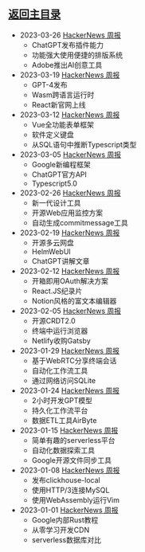 ## [返回主目录](../README.md)

- 2023-03-26 [HackerNews 周报](2023Q1/2023-03-Hacker-News.md)
  - ChatGPT发布插件能力
  - 功能强大使用便捷的排版系统
  - Adobe推出AI创意工具
- 2023-03-19 [HackerNews 周报](2023Q1/2023-03-Hacker-News.md)
  - GPT-4发布
  - Wasm跨语言运行时
  - React新官网上线
- 2023-03-12 [HackerNews 周报](2023Q1/2023-03-Hacker-News.md)
  - Vue全功能表单框架
  - 软件定义键盘
  - 从SQL语句中推断Typescript类型
- 2023-03-05 [HackerNews 周报](2023Q1/2023-03-Hacker-News.md)
  - Google新编程框架
  - ChatGPT官方API
  - Typescript5.0
- 2023-02-26 [HackerNews 周报](2023Q1/2023-02-Hacker-News.md)
  - 新一代设计工具
  - 开源Web应用监控方案
  - 自动生成commitmessage工具
- 2023-02-19 [HackerNews 周报](2023Q1/2023-02-Hacker-News.md)
  - 开源多云网盘
  - HelmWebUI
  - ChatGPT讲解文章
- 2023-02-12 [HackerNews 周报](2023Q1/2023-02-Hacker-News.md)
  - 开箱即用OAuth解决方案
  - React.JS纪录片
  - Notion风格的富文本编辑器
- 2023-02-05 [HackerNews 周报](2023Q1/2023-02-Hacker-News.md)
  - 开源CRDT2.0
  - 终端中运行浏览器
  - Netlify收购Gatsby
- 2023-01-29 [HackerNews 周报](2023Q1/2023-01-Hacker-News.md)
  - 基于WebRTC分享终端会话
  - 自动化工作流工具
  - 通过网络访问SQLite
- 2023-01-24 [HackerNews 周报](2023Q1/2023-01-Hacker-News.md)
  - 2小时开发GPT模型
  - 持久化工作流平台
  - 数据ETL工具AirByte
- 2023-01-15 [HackerNews 周报](2023Q1/2023-01-Hacker-News.md)
  - 简单有趣的serverless平台
  - 自动化数据探索工具
  - Google开源文件同步工具
- 2023-01-08 [HackerNews 周报](2023Q1/2023-01-Hacker-News.md)
  - 发布clickhouse-local
  - 使用HTTP/3连接MySQL
  - 使用WebAssembly运行Vim
- 2023-01-01 [HackerNews 周报](2023Q1/2023-01-Hacker-News.md)
  - Google内部Rust教程
  - 从零学习开发CDN
  - serverless数据库对比

